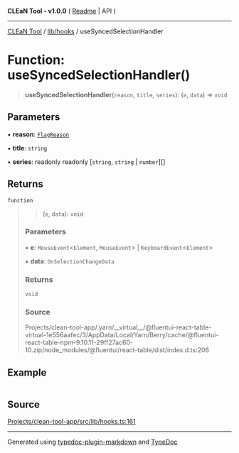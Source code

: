 **CLEaN Tool - v1.0.0** ( [Readme](../../../README.md) \| API )

***

[CLEaN Tool](../../../modules.md) / [lib/hooks](../README.md) / useSyncedSelectionHandler

# Function: useSyncedSelectionHandler()

> **useSyncedSelectionHandler**(`reason`, `title`, `series`): (`e`, `data`) => `void`

## Parameters

▪ **reason**: [`FlagReason`](../../fp/Flag/type-aliases/FlagReason.md)

▪ **title**: `string`

▪ **series**: readonly readonly [`string`, `string` \| `number`][]

## Returns

`function`

> > (`e`, `data`): `void`
>
> ### Parameters
>
> ▪ **e**: `MouseEvent`\<`Element`, `MouseEvent`\> \| `KeyboardEvent`\<`Element`\>
>
> ▪ **data**: `OnSelectionChangeData`
>
> ### Returns
>
> `void`
>
> ### Source
>
> Projects/clean-tool-app/.yarn/\_\_virtual\_\_/@fluentui-react-table-virtual-1e556aafec/3/AppData/Local/Yarn/Berry/cache/@fluentui-react-table-npm-9.10.11-29ff27ac60-10.zip/node\_modules/@fluentui/react-table/dist/index.d.ts:206
>

## Example

```ts

```

## Source

[Projects/clean-tool-app/src/lib/hooks.ts:161](https://github.com/yuckyh/clean-tool-app/)

***

Generated using [typedoc-plugin-markdown](https://www.npmjs.com/package/typedoc-plugin-markdown) and [TypeDoc](https://typedoc.org/)
